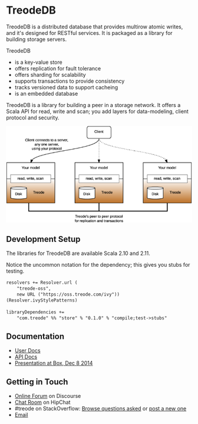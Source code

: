 TreodeDB
========

TreodeDB is a distributed database that provides multirow atomic writes, and it's designed for RESTful services. It is packaged as a library for building storage servers.

TreodeDB

- is a key-value store
- offers replication for fault tolerance
- offers sharding for scalability
- supports transactions to provide consistency
- tracks versioned data to support cacheing
- is an embedded database

TreodeDB is a library for building a peer in a storage network.  It offers a Scala API for read, write and scan; you add layers for data-modeling, client protocol and security.

![Architecture][arch]


## Development Setup

The libraries for TreodeDB are available Scala 2.10 and 2.11.

Notice the uncommon notation for the dependency; this gives you stubs for testing.


```
resolvers += Resolver.url (
    "treode-oss",
    new URL ("https://oss.treode.com/ivy")) (Resolver.ivyStylePatterns)

libraryDependencies += 
    "com.treode" %% "store" % "0.1.0" % "compile;test->stubs"
```


## Documentation

- [User Docs][user-docs]
- [API Docs][api-docs]
- [Presentation at Box, Dec 8 2014][presentation-2014-12-08]


## Getting in Touch

- [Online Forum][online-forum] on Discourse
- [Chat Room][online-chat] on HipChat
- \#treode on StackOverflow: 
  [Browse questions asked][stackoverflow-read] or [post a new one][stackoverflow-ask]
- [Email](mailto:questions@treode.com)


[api-docs]: http://oss.treode.com/docs/scala/store/0.1.0 "API Docs"

[arch]: architecture.png "Architecture"

[presentation-2014-12-08]: http://goo.gl/HwZ81X "Presentation at Box, Dec 8 2014"

[online-chat]: http://www.hipchat.com/giwb5oIkz "Chat Room for Treode Users and Developers"

[online-forum]: https://forum.treode.com "Forum for Treode Users and Developers"

[stackoverflow-read]: http://stackoverflow.com/questions/tagged/treode "Read questions on Stack Overflow tagged with treode"

[stackoverflow-ask]: http://stackoverflow.com/questions/ask?tags=treode "Post a question on Stack Overflow tagged with treode"

[user-docs]: http://treode.github.io "TreodeDB Walkthroughs"